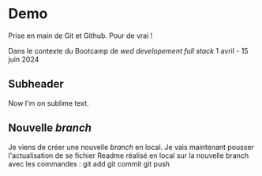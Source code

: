 # Demo

Prise en main de Git et Github. 
Pour de vrai !

Dans le contexte du Bootcamp de *wed developement full stack* 1 avril - 15 juin 2024

## Subheader

Now I'm on sublime text.

##  Nouvelle *branch*

Je viens de créer une nouvelle *branch* en local.
Je vais maintenant pousser l'actualisation de se fichier Readme réalisé en local sur la nouvelle branch avec les commandes : 
git add 
git commit
git push